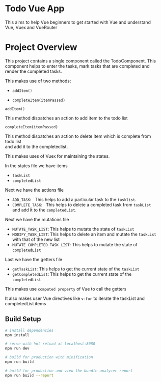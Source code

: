 # Todo Vue App

This aims to help Vue beginners to get started with Vue and understand Vue, Vuex and VueRouter

# Project Overview

This project contains a single component called the TodoComponent. This component helps to enter the tasks, mark tasks that are completed
and render the completed tasks.

This makes use of two methods:

- `addItem()`

- `completeItem(itemPassed)`

`addItem()`

This method dispatches an action to add item to the todo list

`completeItem(itemPassed)`

This method dispatches an action to delete item which is complete from todo list<br>
and add it to the completedlist.

This makes uses of Vuex for maintaining the states.

In the states file we have items

- `taskList`
- `completedList`

Next we have the actions file

- `ADD_TASK`: &nbsp; This helps to add a particular task to the `tasklist`.
- `COMPLETE_TASK`: &nbsp; This helps to delete a completed task from `taskList` and add it to the `completedList`.

Next we have the mutations file

- `MUTATE_TASK_LIST`: This helps to mutate the state of `taskList`
- `MODIFY_TASK_LIST`: This helps to delete an item and mutate the `taskList` with that of the new list
- `MUTATE_COMPLETED_TASK_LIST`: This helps to mutate the state of `completedList`

Last we have the getters file

- `getTaskList`: This helps to get the current state of the `taskList`
- `getCompletedList`: This helps to get the current state of the `completedList`

This makes use `computed property` of Vue to call the getters

It also makes user Vue directives like `v-for` to iterate the taskList and completedList items

## Build Setup

``` bash
# install dependencies
npm install

# serve with hot reload at localhost:8080
npm run dev

# build for production with minification
npm run build

# build for production and view the bundle analyzer report
npm run build --report

```